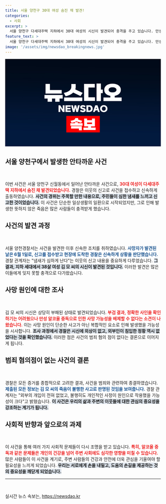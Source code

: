 ```yaml
---
title: 서울 양천구 30대 여성 숨진 채 발견!
categories:
  - 사회
excerpt: >
  서울 양천구 다세대주택 지하에서 30대 여성의 시신이 발견되어 충격을 주고 있습니다. 만성 알코올 중독으로 인한 사망 가능성이 제기되는 가운데, 경찰은 범죄 혐의점이 없다고 결론 내렸습니다. 더 자세한 사항을 알고 싶다면 클릭해보세요!
feature_text: >
  서울 양천구 다세대주택 지하에서 30대 여성의 시신이 발견되어 충격을 주고 있습니다. 만성 알코올 중독으로 인한 사망 가능성이 제기되는 가운데, 경찰은 범죄 혐의점이 없다고 결론 내렸습니다. 더 자세한 사항을 알고 싶다면 클릭해보세요!
image: '/assets/img/newsdao_breakingnews.jpg'
---
```


<p><img src="/assets/img/newsdao_breakingnews.jpg" alt="implanttips 속보" /></p>

<h2 data-ke-size="size26">서울 양천구에서 발생한 안타까운 사건</h2>

<p data-ke-size="size16">&nbsp;</p>

<p>이번 사건은 서울 양천구 신월동에서 일어난 안타까운 사건으로, <b><span style="color: #ee2323;">30대 여성이 다세대주택 지하에서 숨진 채 발견되었습니다.</span></b> 경찰은 이웃의 신고로 사건을 접수하고 신속하게 출동하였습니다. <b><span style="background-color: #21538527;">사건의 경위는 주목할 만한 내용으로, 주민들이 심한 냄새를 느끼고 신고한 것이었습니다.</span></b> 이 사건은 단순한 일상생활의 일환으로 시작되었지만, 그로 인해 발생한 뜻하지 않은 죽음은 많은 사람들이 충격받게 했습니다.</p>

<h2 data-ke-size="size26">사건의 발견 과정</h2>

<p data-ke-size="size16">&nbsp;</p>

<p>서울 양천경찰서는 사건을 발견한 이후 신속한 조치를 취하였습니다. <b><span style="color: #1a5490;">사망자가 발견된 날은 6월 1일로, 신고를 접수받고 현장에 도착한 경찰은 신속하게 상황을 판단했습니다.</span></b> 경찰 관계자는 "냄새가 심하게 난다"는 이웃의 신고 내용을 중요하게 다루었습니다. <b><span style="background-color: #21538527;">그 결과, 지하 세대에서 38살 여성 김 모 씨의 시신이 발견된 것입니다.</span></b> 이러한 발견은 많은 이들에게 잊지 못할 충격으로 다가왔습니다.</p>

<h2 data-ke-size="size26">사망 원인에 대한 조사</h2>

<p data-ke-size="size16">&nbsp;</p>

<p>김 모 씨의 시신은 상당히 부패된 상태로 발견되었습니다. <b><span style="color: #ee2323;">부검 결과, 정확한 사인을 확인하기는 어려웠으나 만성 알코올 중독으로 인한 사망 가능성을 배제할 수 없다는 소견이 나왔습니다.</span></b> 이는 사망 원인이 단순한 사고가 아닌 복합적인 요소로 인해 발생했을 가능성을 시사합니다. <b><span style="background-color: #21538527;">조사 과정에서 경찰은 시신에 외상이 없고, 외부인이 침입한 정황 역시 없었다는 것을 확인했습니다.</span></b> 이러한 점은 사건의 범죄 혐의 점이 없다는 결론으로 이어지게 됩니다.</p>

<h2 data-ke-size="size26">범죄 혐의점이 없는 사건의 결론</h2>

<p data-ke-size="size16">&nbsp;</p>

<p>경찰은 모든 증거를 종합적으로 고려한 결과, 사건을 범죄와 관련하여 종결하였습니다. <b><span style="color: #1a5490;">제출된 모든 정보는 김 모 씨의 죽음이 불행한 사고로 판명된 것임을 보여줍니다.</span></b> 경찰 관계자는 "외부의 개입이 전혀 없었고, 불행히도 개인적인 사정이 원인으로 작용했을 가능성이 크다"고 밝혔습니다. <b><span style="background-color: #21538527;">이 사건은 우리의 삶과 주변의 이웃들에 대한 관심의 중요성을 강조하는 계기가 됩니다.</span></b></p>

<h2 data-ke-size="size26">사회적 반향과 앞으로의 과제</h2>

<p data-ke-size="size16">&nbsp;</p>

<p>이 사건을 통해 여러 가지 사회적 문제들이 다시 조명을 받고 있습니다. <b><span style="color: #ee2323;">특히, 알코올 중독과 같은 문제들은 개인의 건강을 넘어 주변 사회에도 심각한 영향을 미칠 수 있습니다.</span></b> 많은 사람들이 이 사건을 계기로, 주변 사람들의 건강과 안전에 더욱 관심을 기울여야 할 필요성을 느끼게 되었습니다. <b><span style="background-color: #21538527;">우리는 서로에게 손을 내밀고, 도움의 손길을 제공하는 것의 중요성을 깨닫게 되었습니다.</span></b></p>

<hr>

<p data-ke-size="size16">&nbsp;</p>
실시간 뉴스 속보는, <a href="https://newsdao.kr" rel="dofollow">https://newsdao.kr</a>


